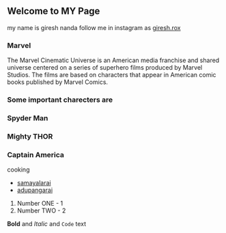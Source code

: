 ## Welcome to MY Page

my name is giresh nanda 
follow me in instagram as [ giresh.rox ](https://www.instagram.com/giresh.rox/?hl=en)

### Marvel

The Marvel Cinematic Universe is an American media franchise and shared universe centered on a series of superhero films produced by Marvel Studios. The films are based on characters that appear in American comic books published by Marvel Comics.

### Some important charecters are

### Spyder Man
### Mighty THOR
### Captain America

cooking
- [samayalarai](http://www.samayalarai.com/)
- [adupangarai](http://www.adupangarai.com/)

1. Number ONE - 1
2. Number TWO - 2

**Bold** and _Italic_ and `Code` text
```
